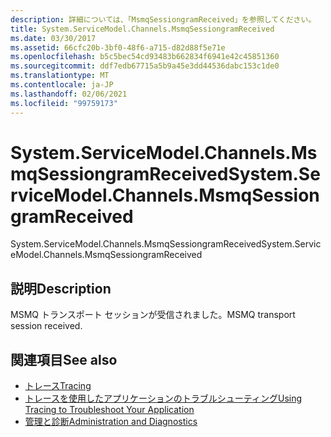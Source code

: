 ```yaml
---
description: 詳細については、「MsmqSessiongramReceived」を参照してください。
title: System.ServiceModel.Channels.MsmqSessiongramReceived
ms.date: 03/30/2017
ms.assetid: 66cfc20b-3bf0-48f6-a715-d82d88f5e71e
ms.openlocfilehash: b5c5bec54cd93483b662834f6941e42c45851360
ms.sourcegitcommit: ddf7edb67715a5b9a45e3dd44536dabc153c1de0
ms.translationtype: MT
ms.contentlocale: ja-JP
ms.lasthandoff: 02/06/2021
ms.locfileid: "99759173"
---
```

# <a name="systemservicemodelchannelsmsmqsessiongramreceived"></a><span data-ttu-id="5b90e-103">System.ServiceModel.Channels.MsmqSessiongramReceived</span><span class="sxs-lookup"><span data-stu-id="5b90e-103">System.ServiceModel.Channels.MsmqSessiongramReceived</span></span>

<span data-ttu-id="5b90e-104">System.ServiceModel.Channels.MsmqSessiongramReceived</span><span class="sxs-lookup"><span data-stu-id="5b90e-104">System.ServiceModel.Channels.MsmqSessiongramReceived</span></span>  
  
## <a name="description"></a><span data-ttu-id="5b90e-105">説明</span><span class="sxs-lookup"><span data-stu-id="5b90e-105">Description</span></span>  

 <span data-ttu-id="5b90e-106">MSMQ トランスポート セッションが受信されました。</span><span class="sxs-lookup"><span data-stu-id="5b90e-106">MSMQ transport session received.</span></span>  
  
## <a name="see-also"></a><span data-ttu-id="5b90e-107">関連項目</span><span class="sxs-lookup"><span data-stu-id="5b90e-107">See also</span></span>

- [<span data-ttu-id="5b90e-108">トレース</span><span class="sxs-lookup"><span data-stu-id="5b90e-108">Tracing</span></span>](index.md)
- [<span data-ttu-id="5b90e-109">トレースを使用したアプリケーションのトラブルシューティング</span><span class="sxs-lookup"><span data-stu-id="5b90e-109">Using Tracing to Troubleshoot Your Application</span></span>](using-tracing-to-troubleshoot-your-application.md)
- [<span data-ttu-id="5b90e-110">管理と診断</span><span class="sxs-lookup"><span data-stu-id="5b90e-110">Administration and Diagnostics</span></span>](../index.md)
